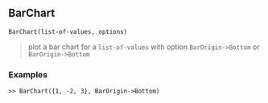 ## BarChart 

```
BarChart(list-of-values, options)
```

> plot a bar chart for a `list-of-values` with option `BarOrigin->Bottom` or `BarOrigin->Bottom`

### Examples
 
```
>> BarChart({1, -2, 3}, BarOrigin->Bottom)
```